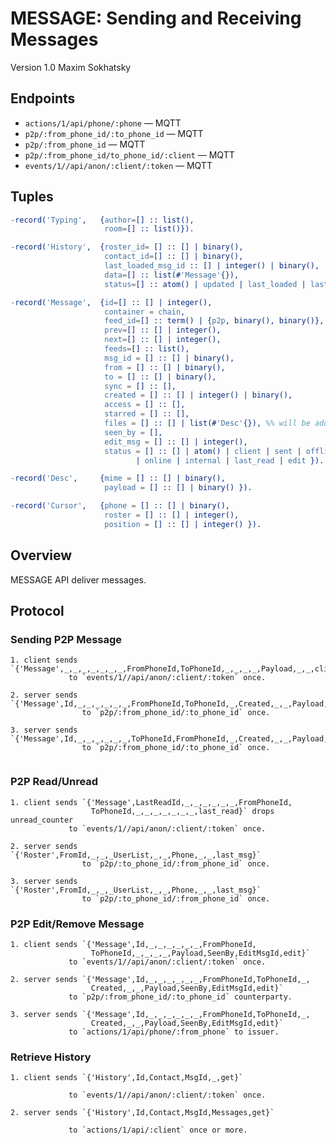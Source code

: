 MESSAGE: Sending and Receiving Messages
=======================================

Version 1.0 Maxim Sokhatsky

Endpoints
--------

* `actions/1/api/phone/:phone` — MQTT
* `p2p/:from_phone_id/:to_phone_id` — MQTT
* `p2p/:from_phone_id` — MQTT
* `p2p/:from_phone_id/to_phone_id/:client` — MQTT
* `events/1//api/anon/:client/:token` — MQTT

Tuples
------

```erlang
-record('Typing',   {author=[] :: list(),
                     room=[] :: list()}).
```

```erlang
-record('History',  {roster_id= [] :: [] | binary(),
                     contact_id=[] :: [] | binary(),
                     last_loaded_msg_id :: [] | integer() | binary(),
                     data=[] :: list(#'Message'{}),
                     status=[] :: atom() | updated | last_loaded | last_msg}).
```

```erlang
-record('Message',  {id=[] :: [] | integer(),
                     container = chain,
                     feed_id=[] :: term() | {p2p, binary(), binary()},
                     prev=[] :: [] | integer(),
                     next=[] :: [] | integer(),
                     feeds=[] :: list(),
                     msg_id = [] :: [] | binary(),
                     from = [] :: [] | binary(),
                     to = [] :: [] | binary(),
                     sync = [] :: [],
                     created = [] :: [] | integer() | binary(),
                     access = [] :: [],
                     starred = [] :: [],
                     files = [] :: [] | list(#'Desc'{}), %% will be added after alpha version
                     seen_by = [],
                     edit_msg = [] :: [] | integer(),
                     status = [] :: [] | atom() | client | sent | offline
                            | online | internal | last_read | edit }).
```

```erlang
-record('Desc',     {mime = [] :: [] | binary(),
                     payload = [] :: [] | binary() }).

```

```erlang
-record('Cursor',   {phone = [] :: [] | binary(),
                     roster = [] :: [] | integer(),
                     position = [] :: [] | integer() }).

```

Overview
--------

MESSAGE API deliver messages.

Protocol
--------

### Sending P2P Message


```
1. client sends `{'Message',_,_,_,_,_,_,_,FromPhoneId,ToPhoneId,_,_,_,_,Payload,_,_,client}`
             to `events/1//api/anon/:client/:token` once.

2. server sends `{'Message',Id,_,_,_,_,_,_,FromPhoneId,ToPhoneId,_,Created,_,_,Payload,_,_,sent}`
                to `p2p/:from_phone_id/:to_phone_id` once.

3. server sends `{'Message',Id,_,_,_,_,_,_,ToPhoneId,FromPhoneId,_,Created,_,_,Payload,_,_,sent}`
                to `p2p/:from_phone_id/:to_phone_id` once.


```

### P2P Read/Unread
```
1. client sends `{'Message',LastReadId,_,_,_,_,_,_,FromPhoneId,
                  ToPhoneId,_,_,_,_,_,_,_,last_read}` drops unread_counter
             to `events/1//api/anon/:client/:token` once.

2. server sends `{'Roster',FromId,_,_,_UserList,_,_,Phone,_,_,last_msg}`
                to `p2p/:to_phone_id/:from_phone_id` once.
                
3. server sends `{'Roster',FromId,_,_,_UserList,_,_,Phone,_,_,last_msg}`
                to `p2p/:to_phone_id/:from_phone_id` once.

```

### P2P Edit/Remove Message

```
1. client sends `{'Message',Id,_,_,_,_,_,_,FromPhoneId,
                  ToPhoneId,_,_,_,_,Payload,SeenBy,EditMsgId,edit}`
             to `events/1//api/anon/:client/:token` once.

2. server sends `{'Message',Id,_,_,_,_,_,_,FromPhoneId,ToPhoneId,_,
                  Created,_,_,Payload,SeenBy,EditMsgId,edit}`
             to `p2p/:from_phone_id/:to_phone_id` counterparty.

3. server sends `{'Message',Id,_,_,_,_,_,_,FromPhoneId,ToPhoneId,_,
                  Created,_,_,Payload,SeenBy,EditMsgId,edit}`
             to `actions/1/api/phone/:from_phone` to issuer.
```


### Retrieve History

```
1. client sends `{'History',Id,Contact,MsgId,_,get}`
           
             to `events/1//api/anon/:client/:token` once.

2. server sends `{'History',Id,Contact,MsgId,Messages,get}`

             to `actions/1/api/:client` once or more.
```

